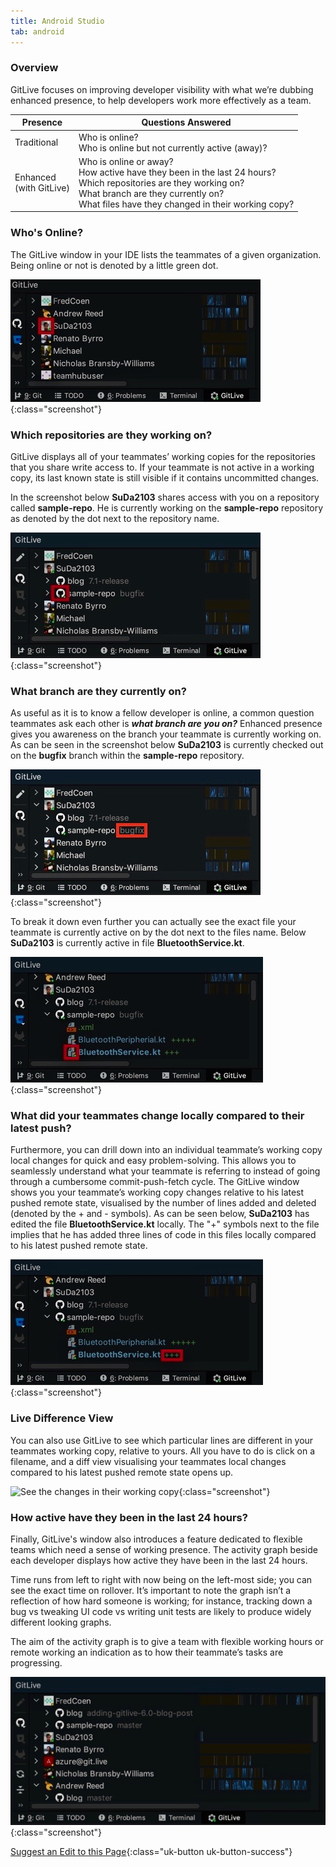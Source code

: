 ```yaml
---
title: Android Studio
tab: android
---
```


### Overview

GitLive focuses on improving developer visibility with what we’re dubbing enhanced presence, to help developers work more effectively as a team.

<table>
<thead>
<tr>
   <th>Presence</th>
   <th>Questions Answered</th>
  </tr>
</thead>
 <tbody>
  <tr>
   <td>Traditional</td>
   <td>
    Who is online?<br />
    Who is online but not currently active (away)?
   </td>
  </tr>
  <tr>
   <td>Enhanced<br />
    (with GitLive)
   </td>
   <td>
    Who is online or away?<br />
    How active have they been in the last 24 hours?<br />
    Which repositories are they working on?<br />
    What branch are they currently on?<br />
    What files have they changed in their working copy?
   </td>
  </tr>
 </tbody>
</table>

### Who's Online?

The GitLive window in your IDE lists the teammates of a given organization. Being online or not is denoted by a little green dot.

![See who else is online](/uploads/android-studio-visibility-online.jpeg "Online Visibility"){:class="screenshot"}

### Which repositories are they working on?

GitLive displays all of your teammates’ working copies for the repositories that you share write access to. If your teammate is not active in a working copy, its last known state is still visible if it contains uncommitted changes.

In the screenshot below **SuDa2103** shares access with you on a repository called **sample-repo**. He is currently working on the **sample-repo** repository as denoted by the dot next to the repository name.

![See which repos your teammates are on](/uploads/android-studio-visibility-repo.jpeg "Which Repo"){:class="screenshot"}

### What branch are they currently on?

As useful as it is to know a fellow developer is online, a common question teammates ask each other is ***what branch are you on?***
Enhanced presence gives you awareness on the branch your teammate is currently working on. As can be seen in the screenshot below **SuDa2103** is currently checked out on the **bugfix** branch within the **sample-repo** repository.

![See which branch your teammates are on](/uploads/android-studio-visibility-branch.jpeg "Which Branch"){:class="screenshot"}

To break it down even further you can actually see the exact file your teammate is currently active on by the dot next to the files name. Below **SuDa2103** is currently active in file **BluetoothService.kt**.

![See which file your teammates are on](/uploads/android-studio-visibility-file.jpeg "Which File"){:class="screenshot"}

### What did your teammates change locally compared to their latest push?

Furthermore, you can drill down into an individual teammate’s working copy local changes for quick and easy problem-solving. This allows you to seamlessly understand what your teammate is referring to instead of going through a cumbersome commit-push-fetch cycle. The GitLive window shows you your teammate’s working copy changes relative to his latest pushed remote state, visualised by the number of lines added and deleted (denoted by the + and - symbols). As can be seen below, **SuDa2103** has edited the file **BluetoothService.kt** locally. The "+" symbols next to the file implies that he has added three lines of code in this files locally compared to his latest pushed remote state.

![See the changes in their working copy](/uploads/android-studio-working-copy.jpeg "Working Copy Changes"){:class="screenshot"}

### Live Difference View

You can also use GitLive to see which particular lines are different in your teammates working copy, relative to yours. All you have to do is click on a filename, and a diff view visualising your teammates local changes compared to his latest pushed remote state opens up.

![See the changes in their working copy](/uploads/jetbrains-diff-view.gif "Diff View"){:class="screenshot"}

### How active have they been in the last 24 hours?

Finally, GitLive's window also introduces a feature dedicated to flexible teams which need a sense of working presence. The activity graph beside each developer displays how active they have been in the last 24 hours.

Time runs from left to right with now being on the left-most side; you can see the exact time on rollover.
It’s important to note the graph isn’t a reflection of how hard someone is working; for instance, tracking down a bug vs tweaking UI code vs writing unit tests are likely to produce widely different looking graphs.

The aim of the activity graph is to give a team with flexible working hours or remote working an indication as to how their teammate’s tasks are progressing.

![See how active others have been in the last 24 hrs](/uploads/android-studio-visibility-activity.jpeg "Activity Visibility"){:class="screenshot"}


[Suggest an Edit to this Page](https://github.com/GitLiveApp/GitLive/edit/master/_sections/visibility-android-studio.md){:class="uk-button uk-button-success"}




